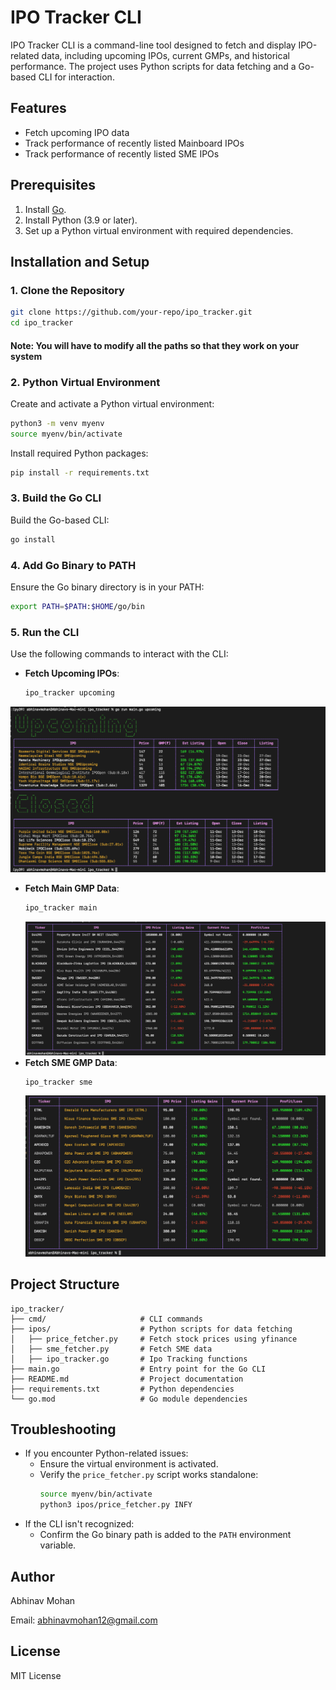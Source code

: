
# IPO Tracker CLI

IPO Tracker CLI is a command-line tool designed to fetch and display IPO-related data, including upcoming IPOs, current GMPs, and historical performance. The project uses Python scripts for data fetching and a Go-based CLI for interaction.

## Features
- Fetch upcoming IPO data
- Track performance of recently listed Mainboard IPOs
- Track performance of recently listed SME IPOs

## Prerequisites
1. Install [Go](https://go.dev/doc/install).
2. Install Python (3.9 or later).
3. Set up a Python virtual environment with required dependencies.

## Installation and Setup

### 1. Clone the Repository
```bash
git clone https://github.com/your-repo/ipo_tracker.git
cd ipo_tracker
```
#### Note: You will have to modify all the paths so that they work on your system
### 2. Python Virtual Environment
Create and activate a Python virtual environment:
```bash
python3 -m venv myenv
source myenv/bin/activate
```

Install required Python packages:
```bash
pip install -r requirements.txt
```

### 3. Build the Go CLI
Build the Go-based CLI:
```bash
go install
```

### 4. Add Go Binary to PATH
Ensure the Go binary directory is in your PATH:
```bash
export PATH=$PATH:$HOME/go/bin
```

### 5. Run the CLI
Use the following commands to interact with the CLI:
- **Fetch Upcoming IPOs**:
  ```bash
  ipo_tracker upcoming
  ```
![alt text](image-3.png)
- **Fetch Main GMP Data**:
  ```bash
  ipo_tracker main
  ```
  ![alt text](image-1.png)
- **Fetch SME GMP Data**:
  ```bash
  ipo_tracker sme
  ```
  ![alt text](image-2.png)
## Project Structure
```
ipo_tracker/
├── cmd/                     # CLI commands
├── ipos/                    # Python scripts for data fetching
│   ├── price_fetcher.py     # Fetch stock prices using yfinance
│   ├── sme_fetcher.py       # Fetch SME data
│   ├── ipo_tracker.go       # Ipo Tracking functions
├── main.go                  # Entry point for the Go CLI
├── README.md                # Project documentation
├── requirements.txt         # Python dependencies
└── go.mod                   # Go module dependencies
```

## Troubleshooting
- If you encounter Python-related issues:
  - Ensure the virtual environment is activated.
  - Verify the `price_fetcher.py` script works standalone:
    ```bash
    source myenv/bin/activate
    python3 ipos/price_fetcher.py INFY
    ```
- If the CLI isn't recognized:
  - Confirm the Go binary path is added to the `PATH` environment variable.

## Author
Abhinav Mohan  

Email: abhinavmohan12@gmail.com

## License
MIT License
